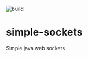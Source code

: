 ![build](https://github.com/kopi39/simple-sockets/actions/workflows/maven.yml/badge.svg)
# simple-sockets
Simple java web sockets
